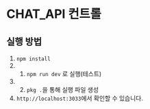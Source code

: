 # CHAT_API 컨트롤

## 실행 방법

1. `npm install`
2. 1. `npm run dev` 로 실행(테스트)
3. 2. `pkg .`을 통해 실행 파일 생성
4. `http://localhost:3033`에서 확인할 수 있습니다.
